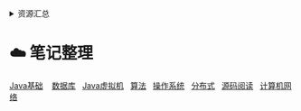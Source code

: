 <details> 
    <summary>资源汇总</summary>
    <a href="./resource/book.md">技术书籍</a> &nbsp;&nbsp;
    <a href="./resource/book.md">推荐网站</a> &nbsp;&nbsp;
</details>

# :cloud: 笔记整理

<div>
  <a href="./notes/Java基础.md">Java基础</a> &nbsp;&nbsp;
  <a href="./notes/数据库.md">数据库</a>&nbsp;&nbsp;
  <a href="./notes/JVM.md">Java虚拟机</a>&nbsp;&nbsp;
  <a href="./notes/算法.md">算法</a>&nbsp;&nbsp;
  <a href="./notes/操作系统.md">操作系统</a>&nbsp;&nbsp;
  <a href="./notes/分布式.md">分布式</a>&nbsp;&nbsp;
  <a href="./notes/源码阅读.md">源码阅读</a>&nbsp;&nbsp;
  <a href="./notes/计算机网络.md">计算机网络</a>&nbsp;&nbsp;
</div>